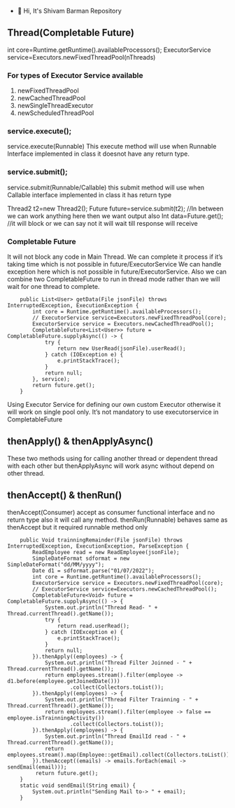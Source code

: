 - 👋 Hi, It's Shivam Barman Repository
## Thread(Completable Future)

int core=Runtime.getRuntime().availableProcessors();
ExecutorService service=Executors.newFixedThreadPool(nThreads)
### For types of Executor Service available
1.	newFixedThreadPool
2.	newCachedThreadPool
3.	newSingleThreadExecutor
4.	newScheduledThreadPool

### service.execute();
service.execute(Runnable)
This execute method will use when Runnable Interface implemented in class it doesnot have any return type.

### service.submit();
service.submit(Runnable/Callable)
this submit method will use when Callable interface implemented in class it has return type

Thread2 t2=new Thread2();
Future<Integer> future=service.submit(t2);
//In between we can work anything here then we want output also
Int data=Future.get(); //it will block or we can say not it will wait till response will receive

### Completable Future
It will not block any code in Main Thread.
We can complete it process if it’s taking time which is not possible in future/ExecutorService
We can handle exception here which is not possible in future/ExecutorService.
Also we can combine two CompletableFuture to run in thread mode rather than we will wait for one thread to complete.



```
	public List<User> getData(File jsonFile) throws InterruptedException, ExecutionException {
		int core = Runtime.getRuntime().availableProcessors();
		// ExecutorService service=Executors.newFixedThreadPool(core);
		ExecutorService service = Executors.newCachedThreadPool();
		CompletableFuture<List<User>> future = CompletableFuture.supplyAsync(() -> {
			try {
				return new UserRead(jsonFile).userRead();
			} catch (IOException e) {
				e.printStackTrace();
			}
			return null;
		}, service);
		return future.get();
	}
```
Using Executor Service for defining our own custom Executor otherwise it will work on single pool only.
It’s not mandatory to use executorservice in CompletableFuture

## thenApply() & thenApplyAsync()
These two methods using for calling another thread or dependent thread with each other but thenApplyAsync will work async without depend on other thread.

## thenAccept() & thenRun()
thenAccept(Consumer) accept as consumer functional interface and no return type also it will call any method.
thenRun(Runnable) behaves same as thenAccept but it required runnable method only

```
	public Void trainningRemainder(File jsonFile) throws InterruptedException, ExecutionException, ParseException {
		ReadEmployee read = new ReadEmployee(jsonFile);
		SimpleDateFormat sdformat = new SimpleDateFormat("dd/MM/yyyy");
		Date d1 = sdformat.parse("01/07/2022");
		int core = Runtime.getRuntime().availableProcessors();
		ExecutorService service = Executors.newFixedThreadPool(core);
		// ExecutorService service=Executors.newCachedThreadPool();
		CompletableFuture<Void> future = CompletableFuture.supplyAsync(() -> {
			System.out.println("Thread Read- " + Thread.currentThread().getName());
			try {
				return read.userRead();
			} catch (IOException e) {
				e.printStackTrace();
			}
			return null;
		}).thenApply((employees) -> {
			System.out.println("Thread Filter Joinned - " + Thread.currentThread().getName());
			return employees.stream().filter(employee -> d1.before(employee.getJoinedDate()))
					.collect(Collectors.toList());
		}).thenApply((employees) -> {
			System.out.println("Thread Filter Trainning - " + Thread.currentThread().getName());
			return employees.stream().filter(employee -> false == employee.isTrainningActivity())
					.collect(Collectors.toList());
		}).thenApply((employees) -> {
			System.out.println("Thread EmailId read - " + Thread.currentThread().getName());
			return employees.stream().map(Employee::getEmail).collect(Collectors.toList());
		}).thenAccept((emails) -> emails.forEach(email -> sendEmail(email)));
		 return future.get();
	}
	static void sendEmail(String email) {
		System.out.println("Sending Mail to-> " + email);
	}
```
